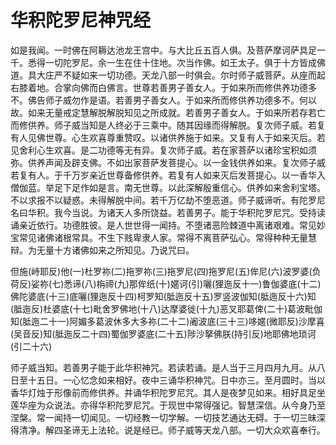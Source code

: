 # 华积陀罗尼神咒经

如是我闻。一时佛在阿耨达池龙王宫中。与大比丘五百人俱。及菩萨摩诃萨具足一千。悉得一切陀罗尼。余一生在住十住地。次当作佛。如王太子。俱于十方皆成佛道。具大庄严不疑如来一切功德。天龙八部一时俱会。尔时师子威菩萨。从座而起右膝着地。合掌向佛而白佛言。世尊若善男子善女人。于如来所而修供养功德多不。佛告师子威勿作是语。若善男子善女人。于如来所而修供养功德多不。何以故。如来无量戒定慧解脱解脱知见之所成就。若善男子善女人。于如来所若存若亡而修供养。师子威当知是人终必于三乘中。随其因缘而得解脱。复次师子威。若复有人见佛世尊。心生欢喜尊重赞叹。以诸供养施于如来。又复有人于如来灭后。若见舍利心生欢喜。是二功德等无有异。复次师子威。若在家菩萨以诸珍宝积如须弥。供养声闻及辟支佛。不如出家菩萨发菩提心。以一金钱供养如来。复次师子威若复有人。于千万岁亲近世尊备修供养。若复有人如来灭后发菩提心。以一香华入僧伽蓝。举足下足作如是言。南无世尊。以此深解殷重信心。供养如来舍利宝塔。不以求报不以疑惑。未得解脱中间。若千万亿劫不堕恶道。师子威谛听。有陀罗尼名曰华积。我今当说。为诸天人多所饶益。若善男子。能于华积陀罗尼咒。受持读诵亲近依行。功德胜彼。是人世世得一闻持。不堕诸恶险棘道中离诸艰难。常见妙宝常见诸佛诸根常具。不生下贱卑隶人家。常得不离菩萨弘心。常得种种无量慧辩。为无量十方诸佛如来之所知见。乃说咒曰。

但施(峙耶反)他(一)杜罗祢(二)拖罗祢(三)拖罗尼(四)拖罗尼(五)侔尼(六)波罗婆(负荷反)娑祢(七)悉谛(八)栴禘(九)那侔纸(十)嫟诃(引)囇(狸迤反十一)鲁伽婆底(十二)佛陀婆底(十三)底囇(狸迤反十四)柯罗知(胝迤反十五)罗竖波伽知(胝迤反十六)知(胝迤反)杜婆底(十七)毗舍罗佛地(十八)达摩婆徙(十九)恶叉耶葛俾(二十)葛波毗伽知(胝迤二十一)阿媚多葛波休多大多祢(二十二)阇波底(三十三)哆嫟(微耶反)沙摩喜(吴音反)知(胝迤反二十四)蜀伽罗婆底(二十五)陟沙拏佛朕(持引反)地耶佛地琐诃(引二十六)

师子威当知。若善男子能于此华积神咒。若读若诵。是人当于三月四月九月。从八日至十五日。一心忆念如来相好。夜中三诵华积神咒。日中亦三。至月圆时。当以香华灯烛于形像前而修供养。并诵华积陀罗尼咒。其人是夜梦见如来。相好具足坐莲华座为众说法。亦得华积陀罗尼咒。于现世中常得强记。智慧深信。从今身乃至涅槃。常一闻持一切闻见。一切经教一切学解。一切技艺通达无碍。于一切三昧深得清净。解四圣谛无上法轮。说是经已。师子威等天龙八部。一切大众欢喜奉行。

